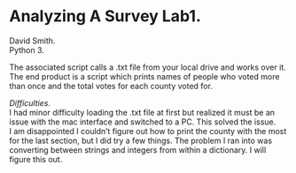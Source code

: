 # Analyzing A Survey Lab1.  
David Smith.  
Python 3.  

The associated script calls a .txt file from your local drive and works over it. The end product is a script which prints names of people who voted more than once and the total votes for each county voted for.  

*Difficulties*.  
I had minor difficulty loading the .txt file at first but realized it must be an issue with the mac interface and switched to a PC. This solved the issue.  
I am disappointed I couldn’t figure out how to print the county with the most for the last section, but I did try a few things. The problem I ran into was converting between strings and integers from within a dictionary. I will figure this out.
